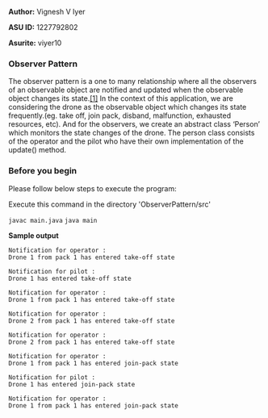 **Author:** Vignesh V Iyer

**ASU ID:** 1227792802

**Asurite:** viyer10

### Observer Pattern
The observer pattern is a one to many relationship where all the observers of an observable object are notified and updated when the observable object changes its state.[[1]](https://github.com/ajitpal/BookBank/blob/master/%5BO%60Reilly.%20Head%20First%5D%20-%20Head%20First%20Design%20Patterns%20-%20%5BFreeman%5D.pdf)
In the context of this application, we are considering the drone as the observable object which changes its state frequently.(eg. take off, join pack, disband, malfunction, exhausted resources, etc). And for the observers, we create an abstract class ‘Person’ which monitors the state changes of the drone. 
The person class consists of the operator and the pilot who have their own implementation of the update() method.

### Before you begin

Please follow below steps to execute the program:

Execute this command in the directory 'ObserverPattern/src'

`javac main.java`
`java main`

**Sample output**
```
Notification for operator :
Drone 1 from pack 1 has entered take-off state

Notification for pilot :
Drone 1 has entered take-off state

Notification for operator :
Drone 1 from pack 1 has entered take-off state

Notification for operator :
Drone 2 from pack 1 has entered take-off state

Notification for operator :
Drone 2 from pack 1 has entered take-off state

Notification for operator :
Drone 1 from pack 1 has entered join-pack state

Notification for pilot :
Drone 1 has entered join-pack state

Notification for operator :
Drone 1 from pack 1 has entered join-pack state
```